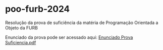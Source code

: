 # poo-furb-2024
Resolução da prova de suficiência da matéria de Programação Orientada a Objeto da FURB

Enunciado da prova pode ser acessado aqui: [Enunciado Prova Suficiencia.pdf](https://github.com/diegoborbadev/poo-furb-2024/blob/master/Enunciado%20Prova%20Suficiencia.pdf)
